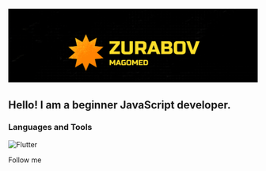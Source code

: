 [![Header](https://github.com/LAIZERLZR/LAIZERLZR/blob/main/LAIZERLZR/assets/Magomed%20Zurabov.png)](https://github.com/LAIZERLZR?tab=repositories)  

## Hello! I am a beginner JavaScript developer.

### Languages and Tools
![Flutter](https://img.shields.io/badge/-Flutter-<090909>?style=for-the-badge&logo=flutter&logoColor=24CDE7)


Follow me
